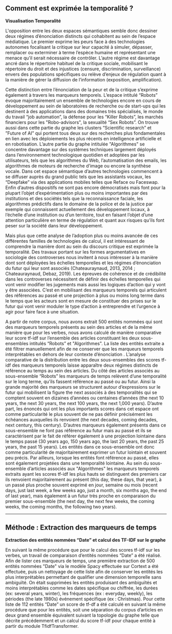 ## Comment est exprimée la temporalité ? 

**Visualisation Temporalité**

L'opposition entre les deux espaces sémantiques semble donc dessiner deux régimes d’énonciation distincts qui cohabitent au sein de l’espace médiatique. Le premier exprime les peurs face à des technologies autonomes focalisant la critique sur leur capacité à simuler, dépasser, remplacer ou exterminer à terme l’espèce humaine et représentant une menace qu’il serait nécessaire de contrôler. L’autre régime est davantage ancré dans le répertoire habituel de la critique sociale, mobilisant le répertoire du droit et des  injustices (censure, discrimination, surveillance) envers des populations spécifiques ou relève d’enjeux de régulation quant à la manière de gérer la diffusion de l’information (exposition, amplification).

Cette distinction entre l’énonciation de la peur et de la critique s’exprime également à travers les marqueurs temporels. L’espace intitulé “Robots” évoque majoritairement un ensemble de technologies encore en cours de développement au sein de laboratoires de recherche ou de start-ups qui les destinent à des applications dans des domaines très spécialisés, le monde du travail “job automation”, la défense pour les “Killer Robots”, les marchés financiers pour les "Robo-advisors", la sexualité “Sex Robots”. On trouve aussi dans cette partie du graphe les clusters “Scientific research” et ”Future of AI” qui portent tous deux sur des recherches plus fondamentales en lien avec les déploiements les plus récents en intelligence artificielle et en robotisation. L’autre partie du graphe intitulée "Algorithmes" se concentre davantage sur des systèmes techniques largement déployés dans l’environnement technologique quotidien et adoptées par les utilisateurs, tels que les algorithmes du Web, l’automatisation des emails, les algorithmes de moteurs de recherche d’image ou encore la synthèse vocale. Dans cet espace sémantique d’autres technologies commencent à se diffuser auprès du grand public tels que les assistants vocaux, les “Deepfake” via des applications mobiles telles que Reface ou Faceswap. Enfin d’autres dispositifs ne sont pas encore démocratisés mais font pour la plupart l’objet d’expérimentation plus ou moins importantes par des institutions et des sociétés tels que la reconnaissance faciale, les algorithmes prédictifs dans le domaine de la police et de la justice par exemple qui connaissent actuellement des développement locaux, à l’échelle d’une institution ou d’un territoire, tout en faisant l’objet d’une attention particulière en terme de régulation et quant aux risques qu’ils font peser sur la société dans leur développement. 

Mais plus que cette analyse de l’adoption plus ou moins avancée de ces différentes familles de technologies de calcul, il est intéressant de comprendre la manière dont au sein du discours critique est exprimée la temporalité. Des travaux portant sur les formes argumentatives en sociologie des controverses nous invitent à nous intéresser à la manière dont sont déployées les échelles temporelles et les régimes d’énonciation du futur qui leur sont associés (Chateauraynaud, 2013, 2014 ; Chateauraynaud, Debaz, 2019). Les épreuves de cohérence et de crédibilité dans les controverses nécessitent de définir des échelles temporelles qui vont venir modifier les jugements mais aussi les logiques d’action qui y vont y être associées. C’est en mobilisant des marqueurs temporels qui articulent des références au passé et une projection à plus ou moins long terme dans le temps que les acteurs sont en mesure de constituer des prises sur le futur qui vont venir moduler le type d’action à entreprendre et l’urgence à agir pour faire face à une situation. 

A partir de notre corpus, nous avons extrait 500 entités nommées qui sont des marqueurs temporels présents au sein des articles et de la même manière que pour les verbes, nous avons calculé de manière comparative leur score tf-idf sur l’ensemble des articles constituant les deux sous-ensembles intitulés “Robots” et "Algorithmes". La liste des entités extraite a été filtrer manuellement afin de ne conserver que les marqueurs temporels interprétables en dehors de leur contexte d’énonciation . L’analyse comparative de la distribution entre les deux sous-ensembles des scores tf-idf des marqueurs temporels laisse apparaître deux régimes distincts de référence au temps au sein des articles. 
Du côté des articles associés au sous-ensemble “Robots” les marqueurs de temps relèvent d’une temporalité sur le long terme, qu’ils fassent référence au passé ou au futur. Ainsi la grande majorité des marqueurs se structurent autour d’expressions sur le futur qui mobilisent la figure the next associés à des temporalités qui se comptent souvent en dizaines d’années ou centaines d’années (the next 10 years, the next 30 years, the next 100 years, the next 1,000 years). D’autre part, les énoncés qui ont les plus importants scores dans cet espace ont comme particularité le plus souvent de ne pas définir précisément les échéances auxquelles ils renvoient (the next decades, coming decades, next century, this century). D’autres marqueurs également présents dans ce sous-ensemble ne font pas référence au futur mais au passé et ils se caractérisent par le fait de référer également à une projection lointaine dans le temps passé (30 years ago, 150 years ago, the last 20 years, the past 25 years, the past 15 years). Les entités dans ce sous-ensemble ont donc comme particularité de majoritairement exprimer un futur lointain et souvent peu précis. Par ailleurs, lorsque les entités font référence au passé, elles sont également projetées dans une temporalité lointaine.
Au sein du sous-ensemble d’articles associés aux "Algorithmes" les marqueurs temporels extraits ayant les scores tf-idf les plus hauts se distinguent des premiers car ils renvoient majoritairement au présent (this day, these days, that year), à un passé plus proche souvent exprimé en jour, semaine ou mois (recent days, just last week, a few weeks ago, just a month, six months ago, the end of last year), mais également à un futur très proche en comparaison du premier sous-ensemble (the next day, the next few weeks, the coming weeks, the coming months, the following two years). 

---

## Méthode : Extraction des marqueurs de temps 

**Extraction des entités nommées “Date” et calcul des TF-IDF sur le graphe** 

En suivant la même procédure que pour le calcul des scores tf-idf sur les verbes, un travail de comparaison d’entités nommées “Date” a été réalisé. Afin de lister ces marqueurs de temps, une première extraction de 500 entités nommées "Date" via le modèle Spacy effectuée sur Cortext a été effectuée, puis un nettoyage de cette liste afin de conserver les entités les plus interprétables permettant de qualifier une dimension temporelle sans ambiguïté. On était supprimées les entités produisant des ambiguïtés et moins interprétables comme les dates spécifique ou chiffrée, les durées (ex: several years, winter), les fréquences (ex : everyday, weekly), les périodes (the late 1980s) événement spécifique (ex : Christmas). Pour cette liste de 112 entités “Date” un score de tf-df a été calculé en suivant la même procédure que pour les entités, soit une séparation du corpus d’articles en deux grand ensemble équivalent suivant la topologie du graphe telle que décrite précédemment et un calcul du score tf-idf pour chaque entité à partir du module TfidfTransformer.


